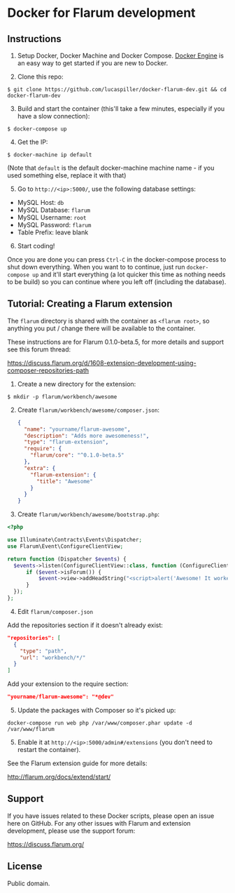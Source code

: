 # Docker for Flarum development

## Instructions

1. Setup Docker, Docker Machine and Docker Compose. [Docker Engine](https://www.docker.com/products/docker-engine) is an easy way to get started if you are new to Docker.

2. Clone this repo:

  ```shell
  $ git clone https://github.com/lucaspiller/docker-flarum-dev.git && cd docker-flarum-dev
  ```

3. Build and start the container (this'll take a few minutes, especially if you
have a slow connection):

  ```shell
  $ docker-compose up
  ```

4. Get the IP:

  ```shell
  $ docker-machine ip default
  ```

  (Note that `default` is the default docker-machine machine name - if you used
something else, replace it with that)

5. Go to `http://<ip>:5000/`, use the following database settings:

  * MySQL Host: `db`
  * MySQL Database: `flarum`
  * MySQL Username: `root`
  * MySQL Password: `flarum`
  * Table Prefix: leave blank

6. Start coding!

Once you are done you can press `Ctrl-C` in the docker-compose process to shut
down everything. When you want to to continue, just run `docker-compose up` and
it'll start everything (a lot quicker this time as nothing needs to be build)
so you can continue where you left off (including the database).

## Tutorial: Creating a Flarum extension

The `flarum` directory is shared with the container as `<flarum root>`, so
anything you put / change there will be available to the container.

These instructions are for Flarum 0.1.0-beta.5, for more details and
support see this forum thread:

https://discuss.flarum.org/d/1608-extension-development-using-composer-repositories-path

1. Create a new directory for the extension:

  ```shell
  $ mkdir -p flarum/workbench/awesome
  ```

2. Create `flarum/workbench/awesome/composer.json`:

   ```json
   {
     "name": "yourname/flarum-awesome",
     "description": "Adds more awesomeness!",
     "type": "flarum-extension",
     "require": {
       "flarum/core": "^0.1.0-beta.5"
     },
     "extra": {
       "flarum-extension": {
         "title": "Awesome"
       }
     }
   }
   ```

3. Create `flarum/workbench/awesome/bootstrap.php`:

  ```php
  <?php

  use Illuminate\Contracts\Events\Dispatcher;
  use Flarum\Event\ConfigureClientView;

  return function (Dispatcher $events) {
  	$events->listen(ConfigureClientView::class, function (ConfigureClientView $event) {
  		if ($event->isForum()) {
  			$event->view->addHeadString("<script>alert('Awesome! It worked!');</script>");
  		}
  	});
  };
  ```

4. Edit `flarum/composer.json`

  Add the repositories section if it doesn't already exist:

  ```json
  "repositories": [
    {
      "type": "path",
      "url": "workbench/*/"
    }
  ]
  ```

  Add your extension to the require section:

  ```json
  "yourname/flarum-awesome": "*@dev"
  ```

5. Update the packages with Composer so it's picked up:

  ```shell
  docker-compose run web php /var/www/composer.phar update -d /var/www/flarum
  ```

5. Enable it at `http://<ip>:5000/admin#/extensions` (you don't need to
   restart the container).

See the Flarum extension guide for more details:

http://flarum.org/docs/extend/start/

## Support

If you have issues related to these Docker scripts, please open an issue here
on GitHub. For any other issues with Flarum and extension development, please
use the support forum:

https://discuss.flarum.org/

## License

Public domain.
